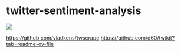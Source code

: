 # twitter-sentiment-analysis
<img src="https://github.com/sinanazem/twitter-sentiment-analysis/blob/main/images/Twitter%20Sentiment%20Analysis.png">

https://github.com/vladkens/twscrape
https://github.com/d60/twikit?tab=readme-ov-file
